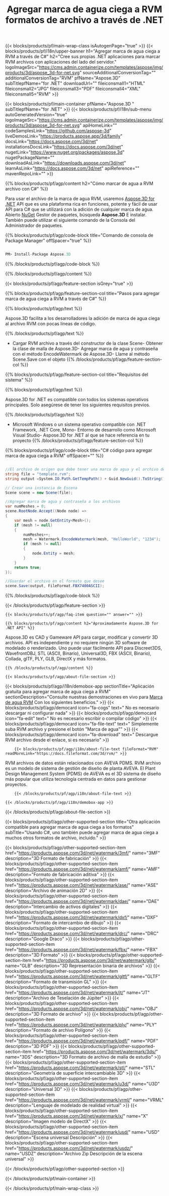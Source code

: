 ﻿---
title: Agregar marca de agua ciega a RVM formatos de archivo a través de .NET 
weight: 830
url: /es/net/watermark/rvm/ 
description: C# código fuente para cargar, representar y agregar marcas de agua ciegas a RVM documentos en .NET Framework, .NET Core, Mono.
---
{{< blocks/products/pf/main-wrap-class isAutogenPage="true" >}}
{{< blocks/products/pf/i18n/upper-banner h1="Agregar marca de agua ciega a RVM a través de C#" h2="Cree sus propias .NET aplicaciones para marcar RVM archivos con aplicaciones del lado del servidor." logoImageSrc="https://cms.admin.containerize.com/templates/aspose/img/products/3d/aspose_3d-for-net.svg" sourceAdditionalConversionTag="" additionalConversionTag="RVM" pfName="Aspose.3D" subTitlepfName="for .NET" downloadUrl="" fileiconsmall1="HTML" fileiconsmall2="JPG" fileiconsmall3="PDF" fileiconsmall4="XML" fileiconsmall5="RVM" >}}

{{< blocks/products/pf/main-container pfName="Aspose.3D " subTitlepfName="for .NET" >}}
{{< blocks/products/pf/i18n/sub-menu autoGeneratedVersion="true" logoImageSrc="https://cms.admin.containerize.com/templates/aspose/img/products/3d/aspose_3d-for-net.svg" apiHomeLink="" codeSamplesLink="https://github.com/aspose-3d" liveDemosLink="https://products.aspose.app/3d/family" docsLink="https://docs.aspose.com/3d/net" installationsDocsLink="https://docs.aspose.com/3d/net" nugetLink="https://www.nuget.org/packages/aspose.3d" nugetPackageName="" downloadAsLink="https://downloads.aspose.com/3d/net" learnAsLink="https://docs.aspose.com/3d/net" apiReference="" mavenRepoLink="" >}}

{{% blocks/products/pf/agp/content h2="Cómo marcar de agua a RVM archivo con C#" %}}

 Para usar el archivo de la marca de agua RVM, usaremos
 [Aspose.3D for .NET](https://products.aspose.com/3d/net) 
 API que es una plataforma rica en funciones, potente y fácil de usar API para C# que se utilizará con la adición de cualquier marca de agua. Abierto
 [NuGet](https://www.nuget.org/packages/aspose.3d) 
 Gestor de paquetes, búsqueda
 **Aspose.3D** 
 E instalar. También puede utilizar el siguiente comando de la Consola del Administrador de paquetes.

{{% blocks/products/pf/agp/code-block title="Comando de consola de Package Manager" offSpacer="true" %}}

```cs

PM> Install-Package Aspose.3D


```

{{% /blocks/products/pf/agp/code-block %}}

{{% /blocks/products/pf/agp/content %}}

{{< blocks/products/pf/agp/feature-section isGrey="true" >}}

{{% blocks/products/pf/agp/feature-section-col title="Pasos para agregar marca de agua ciega a RVM a través de C#" %}}

{{% blocks/products/pf/agp/text %}}

 Aspose.3D facilita a los desarrolladores la adición de marca de agua ciega al archivo RVM con pocas líneas de código.

{{% /blocks/products/pf/agp/text %}}

- Cargar RVM archivo a través del constructor de la clase Scene- Obtener la clase de malla de Aspose.3D- Agregar marca de agua y contraseña con el método EncodeWatermark de Aspose.3D- Llame al método Scene.Save con el objeto
{{% /blocks/products/pf/agp/feature-section-col %}}

{{% blocks/products/pf/agp/feature-section-col title="Requisitos del sistema" %}}

{{% blocks/products/pf/agp/text %}}

 Aspose.3D for .NET es compatible con todos los sistemas operativos principales. Solo asegúrese de tener los siguientes requisitos previos.

{{% /blocks/products/pf/agp/text %}}

- Microsoft Windows o un sistema operativo compatible con .NET Framework, .NET Core, Mono- Entorno de desarrollo como Microsoft Visual Studio- Aspose.3D for .NET al que se hace referencia en tu proyecto
{{% /blocks/products/pf/agp/feature-section-col %}}

{{% blocks/products/pf/agp/code-block title="C# código para agregar marca de agua ciega a RVM" offSpacer="" %}}

```cs

//El archivo de origen que debe tener una marca de agua y el archivo de salida después de guardar
string file = "template.rvm";
string output =System.IO.Path.GetTempPath() + Guid.NewGuid().ToString() + ".fbx";

// Crear una instancia de Escena
Scene scene = new Scene(file);

//Agregar marca de agua y contraseña a los archivos
var numMeshes = 0;
scene.RootNode.Accept((Node node) =>
{
    var mesh = node.GetEntity<Mesh>();
    if (mesh != null)
    {
        numMeshes++;
        mesh = Watermark.EncodeWatermark(mesh, "HelloWorld", "1234");
        if (mesh != null)
        {
            node.Entity = mesh;
        }
    }
    return true;
});

//Guardar el archivo en el formato que desee
scene.Save(output, FileFormat.FBX7400ASCII);


```

{{% /blocks/products/pf/agp/code-block %}}

{{< /blocks/products/pf/agp/feature-section >}}

    {{< blocks/products/pf/agp/faq-item question="" answer="" >}}
 

<!-- aboutfile Starts -->

    {{% blocks/products/pf/agp/content h2="Aproximadamente Aspose.3D for .NET API" %}}

 Aspose.3D es CAD y Gameware API para cargar, modificar y convertir 3D archivos. API es independiente y no requiere ningún 3D software de modelado o renderizado. Uno puede usar fácilmente API para Discreet3DS, WavefrontOBJ, STL (ASCII, Binario), Universal3D, FBX (ASCII, Binario), Collada, glTF, PLY, GLB, DirectX y más formatos. 



    {{% /blocks/products/pf/agp/content %}}

    {{< blocks/products/pf/agp/about-file-section >}}

  {{< blocks/products/pf/agp/i18n/demobox-app sectionTitle="Aplicación gratuita para agregar marca de agua ciega a RVM" sectionDescription="Consulte nuestras demostraciones en vivo para [Marca de agua RVM](https://products.aspose.app/3d/watermark/rvm) Con los siguientes beneficios." >}}
            {{< blocks/products/pf/agp/democard icon="fa-cogs" text=" No es necesario descargar ni configurar nada" >}}
            {{< blocks/products/pf/agp/democard icon="fa-edit" text=" No es necesario escribir o compilar código" >}}
            {{< blocks/products/pf/agp/democard icon="fa-file-text" text=" Simplemente suba RVM archivo y presione el botón \"Marca de agua\"" >}}
            {{< blocks/products/pf/agp/democard icon="fa-download" text=" Descargue RVM archivo desde el enlace, si es necesario" >}}

        {{< blocks/products/pf/agp/i18n/about-file-text fileFormat="RVM" readMoreLink="https://docs.fileformat.com/3d/rvm/" >}}
RVM archivos de datos están relacionados con AVEVA PDMS. RVM archivo es un modelo de sistema de gestión de diseño de planta AVEVA. El Plant Design Management System (PDMS) de AVEVA es el 3D sistema de diseño más popular que utiliza tecnología centrada en datos para gestionar proyectos.

        {{< /blocks/products/pf/agp/i18n/about-file-text >}}

    {{< /blocks/products/pf/agp/i18n/demobox-app >}}

{{< /blocks/products/pf/agp/about-file-section >}}

<!-- aboutfile Ends -->

{{< blocks/products/pf/agp/other-supported-section title="Otra aplicación compatible para agregar marca de agua ciega a los formatos" subTitle="Usando C#, uno también puede agregar marca de agua ciega a muchos otros formatos de archivo, incluido." >}}

{{< blocks/products/pf/agp/other-supported-section-item href="https://products.aspose.com/3d/net/watermark/3mf/" name="3MF" description="3D Formato de fabricación" >}}
{{< blocks/products/pf/agp/other-supported-section-item href="https://products.aspose.com/3d/net/watermark/amf/" name="AMF" description="Formato de fabricación aditiva" >}}
{{< blocks/products/pf/agp/other-supported-section-item href="https://products.aspose.com/3d/net/watermark/ase/" name="ASE" description="Archivo de animación 2D" >}}
{{< blocks/products/pf/agp/other-supported-section-item href="https://products.aspose.com/3d/net/watermark/dae/" name="DAE" description="Intercambio de activos digitales" >}}
{{< blocks/products/pf/agp/other-supported-section-item href="https://products.aspose.com/3d/net/watermark/dxf/" name="DXF" description="Formato de intercambio de dibujo" >}}
{{< blocks/products/pf/agp/other-supported-section-item href="https://products.aspose.com/3d/net/watermark/drc/" name="DRC" description="Google Draco" >}}
{{< blocks/products/pf/agp/other-supported-section-item href="https://products.aspose.com/3d/net/watermark/fbx/" name="FBX" description="3D Formato" >}}
{{< blocks/products/pf/agp/other-supported-section-item href="https://products.aspose.com/3d/net/watermark/glb/" name="GLB" description="3D Representación binaria de archivos" >}}
{{< blocks/products/pf/agp/other-supported-section-item href="https://products.aspose.com/3d/net/watermark/gltf/" name="GLTF" description="Formato de transmisión GL" >}}
{{< blocks/products/pf/agp/other-supported-section-item href="https://products.aspose.com/3d/net/watermark/jt/" name="JT" description="Archivo de Teselación de Júpiter" >}}
{{< blocks/products/pf/agp/other-supported-section-item href="https://products.aspose.com/3d/net/watermark/obj/" name="OBJ" description="3D Formato de archivo" >}}
{{< blocks/products/pf/agp/other-supported-section-item href="https://products.aspose.com/3d/net/watermark/ply/" name="PLY" description="Formato de archivo Polígono" >}}
{{< blocks/products/pf/agp/other-supported-section-item href="https://products.aspose.com/3d/net/watermark/pdf/" name="PDF" description="3D PDF" >}}
{{< blocks/products/pf/agp/other-supported-section-item href="https://products.aspose.com/3d/net/watermark/3ds/" name="3DS" description="3D Formato de archivo de malla de estudio" >}}
{{< blocks/products/pf/agp/other-supported-section-item href="https://products.aspose.com/3d/net/watermark/stl/" name="STL" description="Geometría de superficie intercambiable 3D" >}}
{{< blocks/products/pf/agp/other-supported-section-item href="https://products.aspose.com/3d/net/watermark/u3d/" name="U3D" description="Universal 3D" >}}
{{< blocks/products/pf/agp/other-supported-section-item href="https://products.aspose.com/3d/net/watermark/vrml/" name="VRML" description="Lenguaje de modelado de realidad virtual" >}}
{{< blocks/products/pf/agp/other-supported-section-item href="https://products.aspose.com/3d/net/watermark/x/" name="X" description="Imagen modelo de DirectX" >}}
{{< blocks/products/pf/agp/other-supported-section-item href="https://products.aspose.com/3d/net/watermark/usd/" name="USD" description="Escena universal Descripción" >}}
{{< blocks/products/pf/agp/other-supported-section-item href="https://products.aspose.com/3d/net/watermark/usdz/" name="USDZ" description="Archivo Zip Descripción de la escena universal" >}}

{{< /blocks/products/pf/agp/other-supported-section >}}

{{< /blocks/products/pf/main-container >}}
    
{{< /blocks/products/pf/main-wrap-class >}}